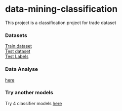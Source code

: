 # data-mining-classification
This project is a classification project for trade dataset<br/>
### Datasets
[Train dataset](https://github.com/zolfaShefreie/data-mining-classification/blob/main/dataset.xls)<br/>
[Test dataset](https://github.com/zolfaShefreie/data-mining-classification/blob/main/test-no-stage.xls)<br/>
[Test Labels](https://github.com/zolfaShefreie/data-mining-classification/blob/main/test-just-stage.xls)<br/>
### Data Analyse
[here](https://github.com/zolfaShefreie/data-mining-classification/blob/main/pro2_data_analyses.ipynb)<br/>
### Try another models
Try 4 classifier models [here](https://github.com/zolfaShefreie/data-mining-classification/blob/main/pro2_models.ipynb)

